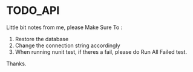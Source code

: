 # TODO_API

Little bit notes from me,
please Make Sure To :
1. Restore the database
2. Change the connection string accordingly
3. When running nunit test, if theres a fail, please do Run All Failed test.

Thanks.
